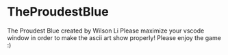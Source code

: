 # TheProudestBlue
The Proudest Blue created by Wilson Li
Please maximize your vscode window in order to make the ascii art show properly! Please enjoy the game :)
